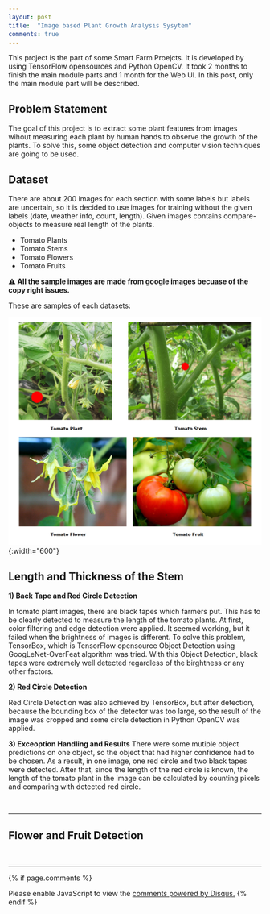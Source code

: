 ```yaml
---
layout: post
title:  "Image based Plant Growth Analysis Sysytem"
comments: true
---
```


This project is the part of some Smart Farm Proejcts. It is developed by using TensorFlow opensources and Python OpenCV. It took 2 months to finish the main module parts and 1 month for the Web UI. In this post, only the main module part will be described.

## Problem Statement

The goal of this project is to extract some plant features from images wihout measuring each plant by human hands to observe the growth of the plants. To solve this, some object detection and computer vision techniques are going to be used.

## Dataset

There are about 200 images for each section with some labels but labels are uncertain, so it is decided to use images for training without the given labels (date, weather info, count, length). Given images contains compare-objects to measure real length of the plants.

* Tomato Plants
* Tomato Stems
* Tomato Flowers
* Tomato Fruits

**⚠️  All the sample images are made from google images becuase of the copy right issues.**

These are samples of each datasets:

![Sample Images](/img/tomato/sample.png){:width="600"}

## Length and Thickness of the Stem

**1) Back Tape and Red Circle Detection**

In tomato plant images, there are black tapes which farmers put. This has to be clearly detected to measure the length of the tomato plants. At first, color filtering and edge detection were applied. It seemed working, but it failed when the brightness of images is different. To solve this problem, TensorBox, which is TensorFlow opensource Object Detection using GoogLeNet-OverFeat algorithm was tried. With this Object Detection, black tapes were extremely well detected regardless of the birghtness or any other factors. 

**2) Red Circle Detection**

Red Circle Detection was also achieved by TensorBox, but after detection, because the bounding box of the detector was too large, so the result of the image was cropped and some circle detection in Python OpenCV was applied.

**3) Exceoption Handling and Results**
There were some mutiple object predictions on one object, so the object that had higher confidence had to be chosen. As a result, in one image, one red circle and two black tapes were detected. After that, since the length of the red circle is known, the length of the tomato plant in the image can be calculated by counting pixels and comparing with detected red circle.

<br />

---

## Flower and Fruit Detection 
<br />

---

{% if page.comments %}
<div id="disqus_thread"></div>
<script>

/**
*  RECOMMENDED CONFIGURATION VARIABLES: EDIT AND UNCOMMENT THE SECTION BELOW TO INSERT DYNAMIC VALUES FROM YOUR PLATFORM OR CMS.
*  LEARN WHY DEFINING THESE VARIABLES IS IMPORTANT: https://disqus.com/admin/universalcode/#configuration-variables*/
  /*
  var disqus_config = function () {
  this.page.url = PAGE_URL;  // Replace PAGE_URL with your page's canonical URL variable
  this.page.identifier = PAGE_IDENTIFIER; // Replace PAGE_IDENTIFIER with your page's unique identifier variable
  };
  */
  (function() { // DON'T EDIT BELOW THIS LINE
  var d = document, s = d.createElement('script');
  s.src = 'https://jk7g14-github-io.disqus.com/embed.js';
  s.setAttribute('data-timestamp', +new Date());
  (d.head || d.body).appendChild(s);
  })();
  </script>
  <noscript>Please enable JavaScript to view the <a href="https://disqus.com/?ref_noscript">comments powered by Disqus.</a></noscript>
  {% endif %}
